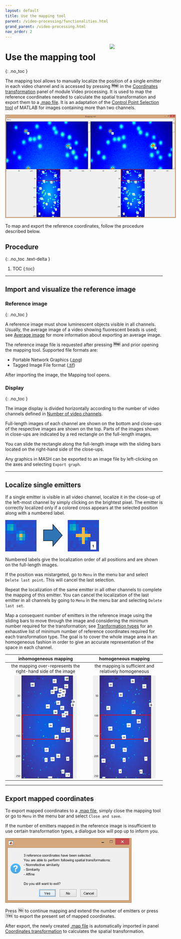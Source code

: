 ```yaml
---
layout: default
title: Use the mapping tool
parent: /video-processing/functionalities.html
grand_parent: /video-processing.html
nav_order: 2
---
```


<img src="../assets/images/logos/logo-video-processing_400px.png" width="170" style="float:right; margin-left: 15px;"/>

# Use the mapping tool
{: .no_toc }

The mapping tool allows to manually localize the position of a single emitter in each video channel and is accessed by pressing 
![Map](../../assets/images/gui/VP-but-map.png "Map") in the 
[Coordinates transformation](../panels/panel-molecule-coordinates#coordinates-transformation) panel of module Video processing.
It is used to map the reference coordinates needed to calculate the spatial transformation and export them to a 
[.map file](../../output-files/map-mapped-coordinates.html).
It is an adaptation of the 
[Control Point Selection tool](https://www.mathworks.com/help/images/ref/cpselect.html) of MATLAB for images containing more than two channels.

<a href="../../assets/images/gui/VP-panel-molcoord-transf-maptool.png"><img src="../../assets/images/gui/VP-panel-molcoord-transf-maptool.png" style="max-width: 546px;"/></a>

To map and export the reference coordinates, follow the procedure described below.

## Procedure
{: .no_toc .text-delta }

1. TOC
{:toc}

---

## Import and visualize the reference image

### Reference image
{: .no_toc }

A reference image must show luminescent objects visible in all channels. 
Usually, the average image of a video showing fluorescent beads is used; see 
[Average image](../panels/panel-molecule-coordinates.html#average-image) for more information about exporting an average image. 

The reference image file is requested after pressing 
![Map](../../assets/images/gui/VP-but-map.png "Map") and prior opening the mapping tool.
Supported file formats are:
* Portable Network Graphics (<u>.png</u>)
* Tagged Image File format (<u>.tif</u>)

After importing the image, the Mapping tool opens.


### Display
{: .no_toc }

The image display is divided horizontally according to the number of video channels defined in 
[Number of video channels](../panels/panel-experiment-settings.html#number-of-video-channels).

Full-length images of each channel are shown on the bottom and close-ups of the respective images are shown on the top.
Parts of the images shown in close-ups are indicated by a red rectangle on the full-length images.

You can slide the rectangle along the full-length image with the sliding bars located on the right-hand side of the close-ups.

Any graphics in MASH can be exported to an image file by left-clicking on the axes and selecting `Export graph`.


---

## Localize single emitters

If a single emitter is visible in all video channel, localize it in the close-up of the left-most channel by simply clicking on the brightest pixel.
The emitter is correctly localized only if a colored cross appears at the selected position along with a numbered label.

<img src="../../assets/images/figures/VP-maptool-emitter-localization.png" style="max-width:300px;"/>

Numbered labels give the localization order of all positions and are shown on the full-length images.

If the position was mistargeted, go to `Menu` in the menu bar and select `Delete last point`.
This will cancel the last selection.

Repeat the localization of the same emitter in all other channels to complete the mapping of this emitter.
You can cancel the localization of the last emitter in all channels by going to `Menu` in the menu bar and selecting `Delete last set`.

Map a consequent number of emitters in the reference image using the sliding bars to move through the image and considering the minimum number required for the transformation; see 
[Tranformation types](../panels/panel-molecule-coordinates.html#transformation-types) for an exhaustive list of minimum number of reference coordinates required for each transformation type.
The goal is to cover the whole image area in an homogeneous fashion in order to give an accurate representation of the space in each channel.

| inhomogeneous mapping                                                                                  | homogeneous mapping                                                                                  |
| :----------------------------------------------------------------------------------------------------: | :--------------------------------------------------------------------------------------------------: |
| the mapping over-represents the right-hand side of the image                                           | the mapping is sufficient and relatively homogeneous                                                 |
| <img src="../../assets/images/figures/VP-maptool-inhomogeneous-mapping.png" style="max-width:200px;"/> | <img src="../../assets/images/figures/VP-maptool-homogeneous-mapping.png" style="max-width:200px;"/> |

---

## Export mapped coordinates

To export mapped coordinates to a 
[.map file](../../output-files/map-mapped-coordinates.html), simply close the mapping tool or go to `Menu` in the menu bar and select `Close and save`.

If the number of emitters mapped in the reference image is insufficient to use certain transformation types, a dialogue box will pop up to inform you.

<img src="../../assets/images/gui/VP-panel-molcoord-transf-maptool-msgbox.png" style="max-width:404px;"/>

Press 
![No](../../assets/images/gui/VP-but-no.png "No") to continue mapping and extend the number of emitters or press 
![Yes](../../assets/images/gui/VP-but-yes.png "Yes") to export the present set of mapped coordinates.

After export, the newly created 
[.map file](../../output-files/map-mapped-coordinates.html) is automatically imported in panel
[Coordinates transformation](../panels/panel-molecule-coordinates.html#coordinates-transformation) to calculates the spatial transformation.

